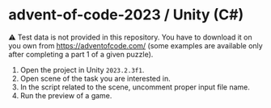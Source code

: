 # advent-of-code-2023 / Unity (C#)

⚠️ Test data is not provided in this repository. You have to download it on you own from https://adventofcode.com/ (some examples are available only after completing a part 1 of a given puzzle).

1. Open the project in Unity `2023.2.3f1`.
2. Open scene of the task you are interested in.
3. In the script related to the scene, uncomment proper input file name.
4. Run the preview of a game.
